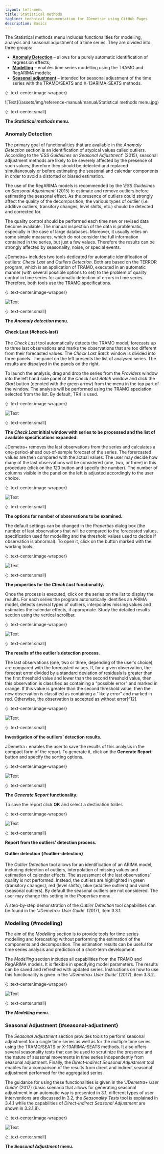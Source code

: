 ```yaml
---
layout: left-menu
title: Statistical methods
tagline: technical documentation for JDemetra+ using GitHub Pages
description: Basics
---
```


The Statistical methods menu includes functionalities for modelling, analysis and seasonal adjustment of a time series. They are divided into three groups:
* **[Anomaly Detection](#anomaly-detection)** – allows for a purely automatic identification of regression effects;
* **[Modelling](#modelling)** – enables time series modelling using the TRAMO and RegARIMA models; 
* **[Seasonal adjustment](#seasonal-adjustment)** – intended for seasonal adjustment of the time series with the TRAMO/SEATS and X-13ARIMA-SEATS methods. 

{: .text-center.image-wrapper}

![Text](/assets/img/reference-manual/manual/Statistical methods menu.jpg)

{: .text-center.small}

**The *Statistical methods* menu.**

### Anomaly Detection

The primary goal of functionalities that are available in the *Anomaly
Detection* section is an identification of atypical values called
outliers. According to the ‘*ESS Guidelines on Seasonal Adjustment*’
(2015), seasonal adjustment methods are likely to be severely affected
by the presence of such values; therefore they should be detected and
replaced simultaneously or before estimating the seasonal and calendar
components in order to avoid a distorted or biased estimation.

The use of the RegARIMA models is recommended by the ‘*ESS Guidelines on
Seasonal Adjustment*’ (2015) to estimate and remove outliers before
estimating the seasonal effect. As the presence of outliers could
strongly affect the quality of the decomposition, the various types of
outlier (i.e. additive outliers, transitory changes, level shifts, etc.)
should be detected and corrected for.

The quality control should be performed each time new or revised data
become available. The manual inspection of the data is problematic,
especially in the case of large databases. Moreover, it usually relies
on some simple measures, which do not consider the full information
contained in the series, but just a few values. Therefore the results
can be strongly affected by seasonality, noise, or special events.

JDemetra+ includes two tools dedicated for automatic identification of
outliers: *Check Last* and *Outliers Detection*. Both are based on the
TERROR program, which is an application of TRAMO, executed in an
automatic manner (with several possible options to set) to the problem
of quality control in time series for automatic detection of errors in
time series. Therefore, both tools use the TRAMO specifications.

{: .text-center.image-wrapper}

![Text](/assets/img/reference-manual/manual/A_Ref13.jpg)

{: .text-center.small}

**The *Anomaly detection* menu.**


#### Check Last {#check-last}

The *Check Last* tool automatically detects the TRAMO model, forecasts
up to three last observations and marks the observations that are too
different from their forecasted values. The *Check Last* *Batch* window
is divided into three panels. The panel on the left presents the list of
analysed series. The results are dispalyed in the panels on the right.

To launch the analysis, drag and drop the series from the *Providers*
window into the left hand side panel of the *Check Last Batch* window
and click the *Start* button (denoted with the green arrow) from the
menu in the top part of the window. The analysis will be performed using
the TRAMO speciation selected from the list. By default, TR4 is used.

{: .text-center.image-wrapper}

![Text](/assets/img/reference-manual/manual/A_Ref14.jpg)

{: .text-center.small}

**The *Check Last* initial window with series to be processed
and the list of available specifications expanded.**

JDemetra+ removes the last observations from the series and calculates a
one-period-ahead out-of-sample forecast of the series. The forercasted
values are then compared with the actual values. The user may decide how
many of the last observations will be considered (one, two, or three) in
this procedure (click on the *123* button and specify the number). The
number of columns visible in the panel on the left is adjusted
accordingly to the user choice.

{: .text-center.image-wrapper}

![Text](/assets/img/reference-manual/manual/A_Ref15.jpg)

{: .text-center.small}

**The options for number of observations to be examined.**

The default settings can be changed in the *Properties* dialog box (the
number of last observations that will be compared to the forecasted
values, specification used for modelling and the threshold values used
to decide if observation is abnormal). To open it, click on the button
marked with the working tools.

{: .text-center.image-wrapper}

![Text](/assets/img/reference-manual/manual/A_Ref16.jpg)

{: .text-center.small}

**The properties for the *Check Last* functionality.**

Once the process is executed, click on the series on the list to display
the results. For each series the program automatically identifies an
ARIMA model, detects several types of outliers, interpolates missing
values and estimates the calendar effects, if appropriate. Study the
detailed results section using the vertical scrollbar.

{: .text-center.image-wrapper}

![Text](/assets/img/reference-manual/manual/A_Ref17.jpg)

{: .text-center.small}

**The results of the outlier’s detection process.**

The last observations (one, two or three, depending of the user’s
choice) are compared with the forecasted values. If, for a given
observation, the forecast error divided by a standard deviation of
residuals is greater than the first threshold value and lower than the
second threshold value, then this observation is classified as
containing a "possible error" and marked in orange. If this value is
greater than the second threshold value, then the new observation is
classified as containing a "likely error" and marked in red. Otherwise,
the observation is accepted as without error[^12].

{: .text-center.image-wrapper}

![Text](/assets/img/reference-manual/manual/A_Ref18.jpg)

{: .text-center.small}

**Investigation of the outliers’ detection results.**

JDemetra+ enables the user to save the results of this analysis in the
compact form of the report. To generate it, click on the **Generate
Report** button and specify the sorting options.

{: .text-center.image-wrapper}

![Text](/assets/img/reference-manual/manual/A_Ref19.jpg)

{: .text-center.small}

**The *Generate Report* functionality.**

To save the report click **OK** and select a destination folder.

{: .text-center.image-wrapper}

![Text](/assets/img/reference-manual/manual/A_Ref20.jpg)

{: .text-center.small}

**Report from the outliers’ detection process.**

#### Outlier detection {#outlier-detection}

The *Outlier Detection* tool allows for an identification of an ARIMA
model, including detection of outliers, interpolation of missing values
and estimation of calendar effects. The assessment of the last
observations’ quality is not performed. Instead, the outliers are
highlighted in green (transitory changes), red (level shifts), blue
(additive outliers) and violet (seasonal outliers). By default the
seasonal outliers are not considered. The user may change this setting
in the *Properties* menu.

A step-by-step demonstration of the *Outlier Detection* tool
capabilities can be found in the ‘*JDemetra+ User Guide*’ (2017), item
3.3.1.

### Modelling {#modelling}

The aim of the *Modelling* section is to provide tools for time series
modelling and forecasting without performing the estimation of the
components and decomposition. The estimation results can be useful for
time series analysis and prediction of a short-term development.

The *Modelling* section includes all capabilities from the TRAMO and
RegARIMA models. It is flexible in specifying model parameters. The
results can be saved and refreshed with updated series. Instructions on
how to use this functionality is given in the ‘*JDemetra+ User Guide*’
(2017), item 3.3.2.

{: .text-center.image-wrapper}

![Text](/assets/img/reference-manual/manual/A_Ref21.jpg)

{: .text-center.small}

**The *Modelling* menu.**

### Seasonal Adjustment {#seasonal-adjustment}

The *Seasonal Adjustment* section provides tools to perform seasonal
adjustment for a single time series as well as for the multiple time
series using the TRAMO/SEATS or X-13ARIMA-SEATS methods. It also offers
several seasonality tests that can be used to scrutinize the presence
and the nature of seasonal movements in time series independently from
seasonal adjustment. Finally, the *Direct-Indirect Seasonal Adjustment*
tool enables for a comparison of the results from direct and indirect
seasonal adjustment performed for the aggregated series.

The guidance for using these functionalities is given in the ‘*JDemetra+
User Guide*’ (2017) (basic scenario that allows for generating seasonal
adjustment in an automatic way is presented in 3.1, different types of
user interventions are discussed in 3.2, the *Seasonality Tests* tool is
explained in 3.4.1 while the capabilities of *Direct-Indirect Seasonal
Adjustment* are shown in 3.2.1.8).

{: .text-center.image-wrapper}

![Text](/assets/img/reference-manual/manual/A_Ref22.jpg)

{: .text-center.small}

**The *Seasonal Adjustment* menu.**